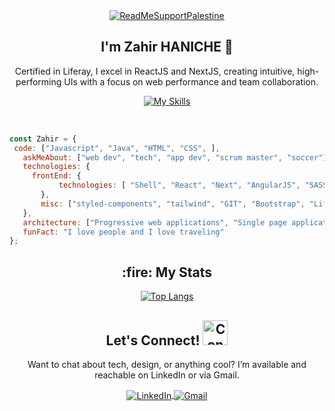 <!-- Banner Section -->

<div align="center">
  <a href="https://getmoredonationsusa.com/campaign/gaza/FUNHJGXZCKQ/?utm_source=google&utm_medium=cpc&utm_campaign=21480680770&utm_content=705971831193&cid=Cj0KCQjwtZK1BhDuARIsAAy2Vztmpmn3Z3-uNmuuLXeqcfxwRTGpKA9UX1hMxJNSFcMDH-RCK5oQYZYaAmXQEALw_wcB">
    <img src="https://raw.githubusercontent.com/Safouene1/support-palestine-banner/master/banner-support.svg" alt="ReadMeSupportPalestine">
  </a>
</div>


<!-- Header Section -->
<!--  <div align="center">
  <h1>
    <img src="https://media.giphy.com/media/VgCDAzcKvsR6OM0uWg/giphy.gif" width="50" alt="Waving Hand" /> 
    I'm  <a href="https://zahirhaniche-dev.github.io/ZahirHaniche-portfolio/"> Zahir HANICHE </a>
  </h1>
</div>

<div align="center">
  <img src="https://readme-typing-svg.herokuapp.com/?color=ffffff&size=30&center=true&vCenter=true&width=500&height=30&lines=I'm+a...;Frontend+Developer;IT+Consultant;Liferay+Developer" alt="Typing SVG" />
</div> -->

<!-- About Me Section -->
<div align="center">
  <!-- <h2> <a target="_blank" rel="noopener noreferrer">Who Am I? 🚀</a> </h2> -->
  <h2>
   I'm Zahir HANICHE 👋 
  </h2>
  <p>
    Certified in Liferay, I excel in ReactJS and NextJS, creating intuitive, high-performing UIs with a focus on web performance and team collaboration. 
  </p>

  <p align="center">
   <!-- <img src="https://raw.githubusercontent.com/Safouene1/support-palestine-banner/master/StandWithPalestine.svg" alt="Stand With Palestine" />
    <img src="https://komarev.com/ghpvc/?username=ZahirHaniche-dev&label=Profile%20views&color=27cbec&style=flat" alt="Profile Views" /> -->

  
[![My Skills](https://skillicons.dev/icons?i=js,ts,react,next,vscode,html,css,github,git)](https://skillicons.dev)
  </p>
 <!-- <p>
    Over the past 9 years, I’ve had the privilege of working with some of the most prestigious clients in France, including the Ministry of Sports, BNP Paribas, and Cardif. My experience spans across multiple industries, where I’ve consistently delivered robust and innovative digital solutions that meet the highest standards of quality and performance.
  </p> -->
  <br>
</div>

 ```javascript
const Zahir = {
  code: ["Javascript", "Java", "HTML", "CSS", ],
    askMeAbout: ["web dev", "tech", "app dev", "scrum master", "soccer"],
    technologies: {
      frontEnd: {
            technologies: [ "Shell", "React", "Next", "AngularJS", "SASS", "Typescript", "Redux", ],
        },
        misc: ["styled-components", "tailwind", "GIT", "Bootstrap", "Liferay DXP", "Liferay Cloud", "Scrum Master PSM I"]
    },
    architecture: ["Progressive web applications", "Single page applications"],
    funFact: "I love people and I love traveling"
};
``` 
<div align="center">
<h2>
   :fire: My Stats 
  </h2>

[![Top Langs](https://github-readme-stats.vercel.app/api/top-langs/?username=ZahirHaniche-dev&layout=compact&theme=vision-friendly-dark)](https://github.com/anuraghazra/github-readme-stats)
</div>
<!-- Contact Me Section -->
<div align="center">
  <h2>
    <a target="_blank" rel="noopener noreferrer">
      Let's Connect!
      <img src="https://media1.giphy.com/media/IqgySmxEgP0rs40ZMB/giphy.gif?cid=ecf05e47e7dvfufx9t47q5pf2065hf6mr8dmr8y2yrq8o3su&rid=giphy.gif&ct=s" height="40" width="40" alt="Connect GIF" />
    </a>
  </h2>
  <p>Want to chat about tech, design, or anything cool? I’m available and reachable on LinkedIn or via Gmail.</p>
  <p align="center" style="border: none;">
    <a href="https://www.linkedin.com/in/zahirhaniche/" target="_blank" rel="noopener noreferrer">
      <img align="center" src="https://img.shields.io/badge/LinkedIn-0A66C2.svg?style=for-the-badge&logo=LinkedIn&logoColor=white" alt="LinkedIn" />
    </a>
    <a href="mailto:haniche.zahir@gmail.com" target="_blank" rel="noopener noreferrer">
      <img align="center" src="https://img.shields.io/badge/Gmail-D14836.svg?style=for-the-badge&logo=Gmail&logoColor=white" alt="Gmail" />
    </a>
  </p>

</div>
